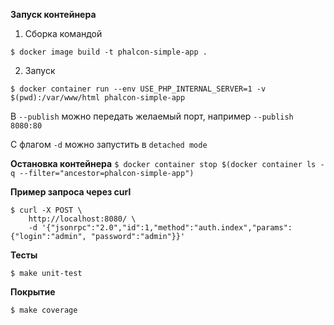 **Запуск контейнера**

1. Сборка командой
 
`$ docker image build -t phalcon-simple-app .`

2. Запуск 

`$ docker container run --env USE_PHP_INTERNAL_SERVER=1 -v $(pwd):/var/www/html phalcon-simple-app`

В `--publish` можно передать желаемый порт, например `--publish 8080:80`

С флагом `-d` можно запустить в `detached mode`

**Остановка контейнера**
`$ docker container stop $(docker container ls -q --filter="ancestor=phalcon-simple-app")`

**Пример запроса через curl**
```
$ curl -X POST \
    http://localhost:8080/ \
    -d '{"jsonrpc":"2.0","id":1,"method":"auth.index","params": {"login":"admin", "password":"admin"}}'
```

**Тесты**

```
$ make unit-test
```

**Покрытие**

```
$ make coverage
```

